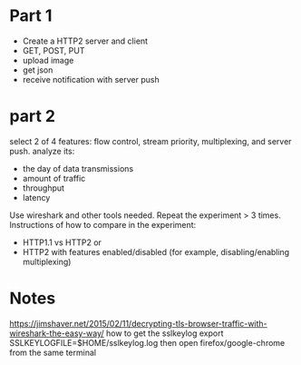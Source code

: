 # Part 1
- Create a HTTP2 server and client
- GET, POST, PUT
- upload image
- get json
- receive notification with server push

# part 2
select 2 of 4 features: flow control, stream priority, multiplexing, and server push.
analyze its:
- the day of data transmissions
- amount of traffic
- throughput
- latency

Use wireshark and other tools needed. Repeat the experiment > 3 times.
Instructions of how to compare in the experiment:
- HTTP1.1 vs HTTP2
or
- HTTP2 with features enabled/disabled (for example, disabling/enabling multiplexing)

# Notes
https://jimshaver.net/2015/02/11/decrypting-tls-browser-traffic-with-wireshark-the-easy-way/
how to get the sslkeylog
export SSLKEYLOGFILE=$HOME/sslkeylog.log
then open firefox/google-chrome from the same terminal 